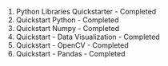 01. Python Libraries Quickstarter - Completed
02. Quickstart Python - Completed
03. Quickstart Numpy - Completed
04. Quickstart - Data Visualization - Completed
05. Quickstart - OpenCV - Completed
06. Quickstart - Pandas - Completed
